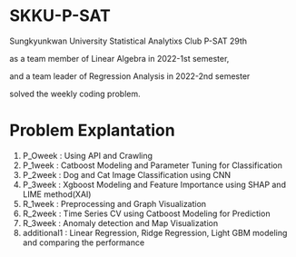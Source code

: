 # SKKU-P-SAT
Sungkyunkwan University Statistical Analytixs Club P-SAT 29th

as a team member of Linear Algebra in 2022-1st semester,

and a team leader of Regression Analysis in 2022-2nd semester

solved the weekly coding problem.

# Problem Explantation
1. P_Oweek : Using API and Crawling
2. P_1week : Catboost Modeling and Parameter Tuning for Classification
3. P_2week : Dog and Cat Image Classification using CNN
4. P_3week : Xgboost Modeling and Feature Importance using SHAP and LIME method(XAI)
5. R_1week : Preprocessing and Graph Visualization
6. R_2week : Time Series CV using Catboost Modeling for Prediction
7. R_3week : Anomaly detection and Map Visualization
8. additional1 : Linear Regression, Ridge Regression, Light GBM modeling and comparing the performance
